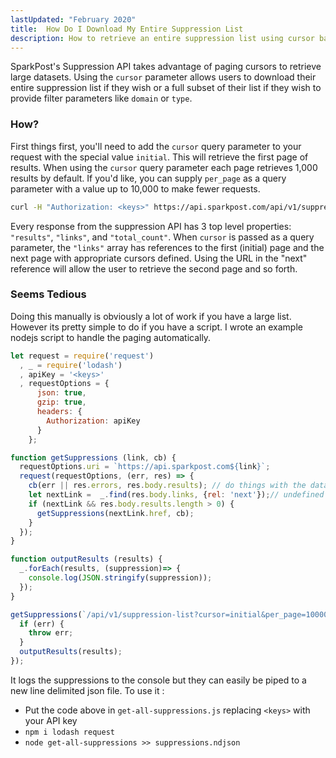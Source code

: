 ```yaml
---
lastUpdated: "February 2020"
title:  How Do I Download My Entire Suppression List
description: How to retrieve an entire suppression list using cursor based paging.
---
```


SparkPost's Suppression API takes advantage of paging cursors to retrieve large datasets.  Using the `cursor` parameter allows users to download their entire suppression list if they wish or a full subset of their list if they wish to provide filter parameters like `domain` or `type`.

### How?
First things first, you'll need to add the `cursor` query parameter to your request with the special value `initial`.  This will retrieve the first page of results. When using the `cursor` query parameter each page retrieves 1,000 results by default. If you'd like, you can supply `per_page` as a query parameter with a value up to 10,000 to make fewer requests.
```sh
curl -H "Authorization: <keys>" https://api.sparkpost.com/api/v1/suppression-list/\?cursor\=initial&per_page=10000
```
Every response from the suppression API has 3 top level properties: `"results"`, `"links"`, and `"total_count"`.  When `cursor` is passed as a query parameter, the `"links"` array has references to the first (initial) page and the next page with appropriate cursors defined.  Using the URL in the "next" reference will allow the user to retrieve the second page and so forth.

### Seems Tedious
Doing this manually is obviously a lot of work if you have a large list.  However its pretty simple to do if you have a  script.  I wrote an example nodejs script to handle the paging automatically.  
```js
let request = require('request')
  , _ = require('lodash')
  , apiKey = '<keys>'
  , requestOptions = {
      json: true,
      gzip: true, 
      headers: {
        Authorization: apiKey
      }
    };

function getSuppressions (link, cb) {
  requestOptions.uri = `https://api.sparkpost.com${link}`;
  request(requestOptions, (err, res) => {
    cb(err || res.errors, res.body.results); // do things with the data
    let nextLink =  _.find(res.body.links, {rel: 'next'});// undefined if it doesn't exist
    if (nextLink && res.body.results.length > 0) {
      getSuppressions(nextLink.href, cb);
    }
  });
}

function outputResults (results) {
  _.forEach(results, (suppression)=> {
    console.log(JSON.stringify(suppression));
  });
}

getSuppressions(`/api/v1/suppression-list?cursor=initial&per_page=10000`, (err, results) => {
  if (err) {
    throw err;
  }
  outputResults(results);
});
```
It logs the suppressions to the console but they can easily be piped to a new line delimited json file.  To use it :
* Put the code above in `get-all-suppressions.js` replacing `<keys>` with your API key
* `npm i lodash request`
* `node get-all-suppressions >> suppressions.ndjson`
